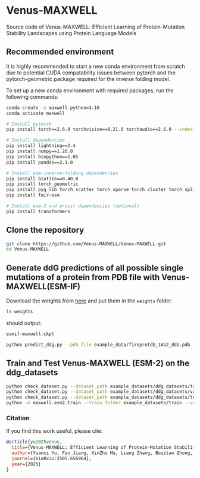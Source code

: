 # Venus-MAXWELL
Source code of Venus-MAXWELL: Efficient Learning of Protein-Mutation Stability Landscapes using Protein Language Models

## Recommended environment
It is highly recommended to start a new conda environment from scratch due to potential CUDA compatability issues between pytorch and the pytorch-geometric package required for the inverse folding model.

To set up a new conda environment with required packages, run the following commands:

```bash
conda create -n maxwell python=3.10
conda activate maxwell

# Install pytorch
pip install torch==2.6.0 torchvision==0.21.0 torchaudio==2.6.0 --index-url https://download.pytorch.org/whl/cu118

# Install dependencies
pip install lightning==2.4
pip install numpy==1.26.0
pip install biopython==1.85
pip install pandas==2.1.0

# Install esm-inverse-folding dependencies
pip install biotite==0.40.0
pip install torch_geometric
pip install pyg_lib torch_scatter torch_sparse torch_cluster torch_spline_conv -f https://data.pyg.org/whl/torch-2.6.0+cu118.html
pip install fair-esm

# Install esm-2 and prosst dependencies (optional)
pip install transformers
```

## Clone the repository
```bash
git clone https://github.com/Venus-MAXWELL/Venus-MAXWELL.git
cd Venus-MAXWELL
```

## Generate ddG predictions of all possible single mutations of a protein from PDB file with Venus-MAXWELL(ESM-IF)

Download the weights from [here](https://drive.google.com/file/d/1-_0000000000000000000000000000000000000000/view?usp=sharing) and put them in the `weights` folder.
```bash
ls weights
```
should output:
```bash
esmif-maxwell.ckpt
```

```bash
python predict_ddg.py --pdb_file example_data/fireprotdb_1AG2_ddG.pdb --ckpt_path weights/esmif-maxwell.ckpt --output_file example_data/fireprotdb_1AG2_ddG.csv --device cpu
```

## Train and Test Venus-MAXWELL (ESM-2) on the ddg_datasets
```bash
python check_dataset.py --dataset_path example_datasets/ddg_datasets/train
python check_dataset.py --dataset_path example_datasets/ddg_datasets/valid
python check_dataset.py --dataset_path example_datasets/ddg_datasets/test
python -m maxwell.esm2.train --train_folder example_datasets/train --valid_folder example_datasets/valid --test_folder example_datasets/test
```

### Citation
If you find this work useful, please cite:
```bibtex
@article{yu2025venus,
  title={Venus-MAXWELL: Efficient Learning of Protein-Mutation Stability Landscapes using Protein Language Models},
  author={Yuanxi Yu, Fan Jiang, XinZhu Ma, Liang Zhang, Bozitao Zhong, Wanli Ouyang, Guisheng Fan, Huiqun Yu, Liang Hong, and Mingchen Li},
  journal={bioRxiv:2505.656964},
  year={2025}
}
```

